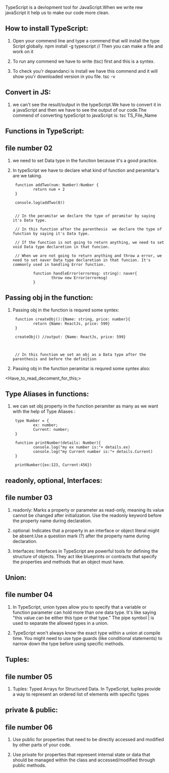 TypeScript is a devlopment tool for JavaScript.When we write rew javaScript it help us to make our code more clean.

## How to install TypeScript:

1. Open your commend line and type a commend that will install the type Script globally.
        npm install -g typescript
        // Then you can make a file and work on it

2. To run any commend we have to write (tsc) first and this is a syntex.

3. To check you'r depandanci is install we have this commend and it will show you'r downloaded version in you file.
        tsc -v


## Convert in JS:

1. we can't see the result/output in the typeScript.We have to convert it in a javaScript and then we have to see the output of our code.The commend of converting typeScript to javaScript is:
        tsc TS_File_Name


## Functions in TypeScript:
## file number 02
1. we need to set Data type in the function because it's a good practice.

2. In typeScript we have to declare what kind of function and peramitar's are we taking.
        
        function addTwo(num: Number):Number {
                return num + 2
        }
        
        console.log(addTwo(8))


        // In the peramitar we declare the type of peramitar by saying it's Data type.

        // In this function after the parenthesis  we declare the type of function by saying it's Data type.

        // If the function is not going to return anything, we need to set void Data type declaretion in that funcion.

        // When we are not going to return anything and throw a error, we need to set naver Data type declaretion in that funcion. It's commonly used in handling Error function.
        
                function handleError(errormsg: string): naver{
                        throw new Error(errormsg)
                }

## Passing obj in the function:

1. Passing obj in the function  is requred some syntex:

        function createObj():{Name: string, price: number}{
                return {Name: ReactJs, price: 599}
        }

        createObj() //output: {Name: ReactJs, price: 599}

        

        // In this function we set an obj as a Data type after the parenthesis and before the definition

2. Passing obj in the function peramitar is requred some syntex also:




<Have_to_read_decoment_for_this;>






## Type Aliases in functions:

1. we can set obj property in the function peramiter as many as we want with the help of Type Aliases :

        type Number = {
                ex: number;
                Current: number;
        }

        function printNumber(details: Number){
                console.log("my ex number is:"+ details.ex)
                console.log("my Current number is:"+ details.Current)
        }

        printNumber({ex:123, Current:456})


## readonly, optional, Interfaces:
## file number 03


1. readonly: Marks a property or parameter as read-only, meaning its value cannot be changed after initialization.  Use the readonly keyword before the property name during declaration.

2. optional: Indicates that a property in an interface or object literal might be absent.Use a question mark (?) after the property name during declaration.

3. Interfaces: Interfaces in TypeScript are powerful tools for defining the structure of objects. They act like blueprints or contracts that specify the properties and methods that an object must have.


## Union:
## file number 04

1. In TypeScript, union types allow you to specify that a variable or function parameter can hold more than one data type. It's like saying "this value can be either this type or that type."  The pipe symbol | is used to separate the allowed types in a union.

2. TypeScript won't always know the exact type within a union at compile time. You might need to use type guards (like conditional statements) to narrow down the type before using specific methods.


## Tuples:
## file number 05

1. Tuples: Typed Arrays for Structured Data. In TypeScript, tuples provide a way to represent an ordered list of elements with specific types


## private & public:
## file number 06

1. Use public for properties that need to be directly accessed and modified by other parts of your code.

2. Use private for properties that represent internal state or data that should be managed within the class and accessed/modified through public methods.